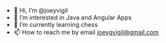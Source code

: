 - 👋 Hi, I’m @joeyvigil
- 👀 I’m interested in Java and Angular Apps
- 🌱 I’m currently learning chess
- 📫 How to reach me by email joeygvigil@gmail.com  

<!---
joeyvigil/joeyvigil is a ✨ special ✨ repository because its `README.md` (this file) appears on your GitHub profile.
You can click the Preview link to take a look at your changes.
--->
